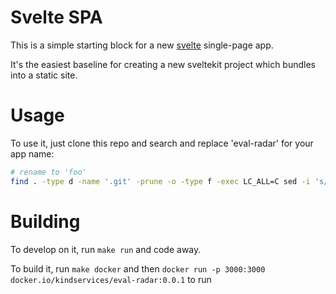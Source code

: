 # Svelte SPA

This is a simple starting block for a new [svelte](https://svelte.dev/) single-page app.

It's the easiest baseline for creating a new sveltekit project which bundles into a static site.

# Usage

To use it, just clone this repo and search and replace 'eval-radar' for your app name:

```sh
# rename to 'foo'
find . -type d -name '.git' -prune -o -type f -exec LC_ALL=C sed -i 's/eval-radar/foo/g' {} +
```

# Building

To develop on it, run `make run` and code away.

To build it, run `make docker` and then `docker run -p 3000:3000  docker.io/kindservices/eval-radar:0.0.1` to run

